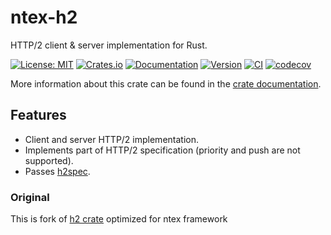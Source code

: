# ntex-h2

HTTP/2 client & server implementation for Rust.

[![License: MIT](https://img.shields.io/badge/License-MIT-blue.svg)](https://opensource.org/licenses/MIT)
[![Crates.io](https://img.shields.io/crates/v/ntex-h2.svg)](https://crates.io/crates/ntex-h2)
[![Documentation](https://img.shields.io/docsrs/ntex-h2/latest)](https://docs.rs/ntex-h2) 
[![Version](https://img.shields.io/badge/rustc-1.75+-lightgray.svg)](https://blog.rust-lang.org/2023/12/28/Rust-1.75.0.html) 
[![CI](https://github.com/ntex-rs/ntex-h2/actions/workflows/CI.yml/badge.svg)](https://github.com/ntex-rs/ntex-h2/actions/workflows/CI.yml) 
[![codecov](https://codecov.io/gh/ntex-rs/ntex-h2/branch/main/graph/badge.svg)](https://codecov.io/gh/ntex-rs/ntex-h2) 

More information about this crate can be found in the [crate documentation][dox].

[dox]: https://docs.rs/ntex-h2

## Features

* Client and server HTTP/2 implementation.
* Implements part of HTTP/2 specification (priority and push are not supported).
* Passes [h2spec](https://github.com/summerwind/h2spec).

### Original

This is fork of [h2 crate](https://crates.io/crates/h2) optimized for ntex framework

[h2spec]: https://github.com/summerwind/h2spec
